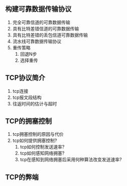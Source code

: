 ## 构建可靠数据传输协议

1) 完全可靠信道的可靠数据传输
2) 具有比特差错信道的可靠数据传输
3) 具有比特差错的丢包信道可靠数据传输
4) 流水线可靠数据传输协议
5) 重传策略
    1) 回退N步
    2) 选择重传

## TCP协议简介

1) tcp连接
2) tcp报文段结构
3) 往返时间的估计与超时

## TCP的拥塞控制

1) tcp拥塞控制的原因与代价
2) tcp如何提供拥塞控制?
    1) tcp如何控制发送速率?
    2) tcp如何感知网络拥塞?
    3) tcp在感知到网络拥塞后采用何种算法改变发送速率?

## TCP的弊端
